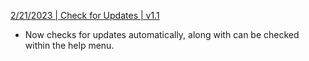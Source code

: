 [2/21/2023 | Check for Updates | v1.1](https://github.com/ItzBlueBerries/PythonRP/tree/1.1)

- Now checks for updates automatically, along with can be checked within the help menu.
